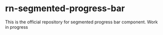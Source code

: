 # rn-segmented-progress-bar
This is the official repository for segmented progress bar component.
Work in progress
